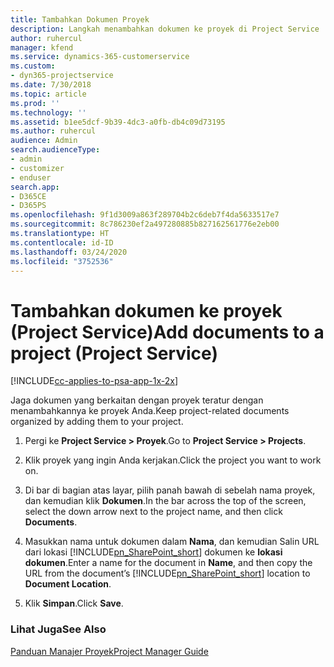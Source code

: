 ```yaml
---
title: Tambahkan Dokumen Proyek
description: Langkah menambahkan dokumen ke proyek di Project Service
author: ruhercul
manager: kfend
ms.service: dynamics-365-customerservice
ms.custom:
- dyn365-projectservice
ms.date: 7/30/2018
ms.topic: article
ms.prod: ''
ms.technology: ''
ms.assetid: b1ee5dcf-9b39-4dc3-a0fb-db4c09d73195
ms.author: ruhercul
audience: Admin
search.audienceType:
- admin
- customizer
- enduser
search.app:
- D365CE
- D365PS
ms.openlocfilehash: 9f1d3009a863f289704b2c6deb7f4da5633517e7
ms.sourcegitcommit: 8c786230ef2a497280885b827162561776e2eb00
ms.translationtype: HT
ms.contentlocale: id-ID
ms.lasthandoff: 03/24/2020
ms.locfileid: "3752536"
---
```

# <a name="add-documents-to-a-project-project-service"></a><span data-ttu-id="b0ef8-103">Tambahkan dokumen ke proyek (Project Service)</span><span class="sxs-lookup"><span data-stu-id="b0ef8-103">Add documents to a project (Project Service)</span></span>

[!INCLUDE[cc-applies-to-psa-app-1x-2x](../includes/cc-applies-to-psa-app-1x-2x.md)]

<span data-ttu-id="b0ef8-104">Jaga dokumen yang berkaitan dengan proyek teratur dengan menambahkannya ke proyek Anda.</span><span class="sxs-lookup"><span data-stu-id="b0ef8-104">Keep project-related documents organized by adding them to your project.</span></span>  
  
1. <span data-ttu-id="b0ef8-105">Pergi ke **Project Service > Proyek**.</span><span class="sxs-lookup"><span data-stu-id="b0ef8-105">Go to **Project Service > Projects**.</span></span>  
  
2. <span data-ttu-id="b0ef8-106">Klik proyek yang ingin Anda kerjakan.</span><span class="sxs-lookup"><span data-stu-id="b0ef8-106">Click the project you want to work on.</span></span>  
  
3. <span data-ttu-id="b0ef8-107">Di bar di bagian atas layar, pilih panah bawah di sebelah nama proyek, dan kemudian klik **Dokumen**.</span><span class="sxs-lookup"><span data-stu-id="b0ef8-107">In the bar across the top of the screen, select the down arrow next to the project name, and then click **Documents**.</span></span>  
  
4. <span data-ttu-id="b0ef8-108">Masukkan nama untuk dokumen dalam **Nama**, dan kemudian Salin URL dari lokasi [!INCLUDE[pn_SharePoint_short](../includes/pn-sharepoint-short.md)] dokumen ke **lokasi dokumen**.</span><span class="sxs-lookup"><span data-stu-id="b0ef8-108">Enter a name for the document in **Name**,  and then copy the URL from the document’s [!INCLUDE[pn_SharePoint_short](../includes/pn-sharepoint-short.md)] location to **Document Location**.</span></span>  
  
5. <span data-ttu-id="b0ef8-109">Klik **Simpan**.</span><span class="sxs-lookup"><span data-stu-id="b0ef8-109">Click **Save**.</span></span>  
  
### <a name="see-also"></a><span data-ttu-id="b0ef8-110">Lihat Juga</span><span class="sxs-lookup"><span data-stu-id="b0ef8-110">See Also</span></span>  
 [<span data-ttu-id="b0ef8-111">Panduan Manajer Proyek</span><span class="sxs-lookup"><span data-stu-id="b0ef8-111">Project Manager Guide</span></span>](../project-service/project-manager-guide.md)
